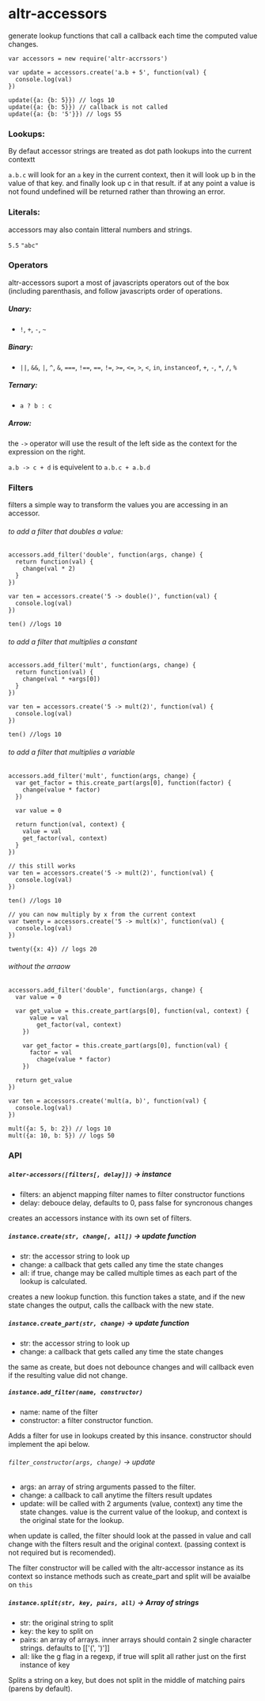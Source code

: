 # altr-accessors

generate lookup functions that call a callback each time the computed value changes.

```
var accessors = new require('altr-accrssors')

var update = accessors.create('a.b + 5', function(val) {
  console.log(val)
})

update({a: {b: 5}}) // logs 10
update({a: {b: 5}}) // callback is not called
update({a: {b: '5'}}) // logs 55
```
### Lookups:
By defaut accessor strings are treated as dot path lookups into the current contextt

`a.b.c` will look for an `a` key in the current context, then it will look up b in the value of that key.  and finally look up c in that result.  if at any point a value is not found undefined will be returned rather than throwing an error.

### Literals:
accessors may also contain litteral numbers and strings.

`5.5`
`"abc"`

### Operators
altr-accessors suport a most of javascripts operators out of the box (including parenthasis, and follow javascripts order of operations.

##### Unary:
* `!`,  `+`,  `-`, `~`

##### Binary:
* `||`, `&&`, `|`, `^`, `&`, `===`, `!==`, `==`, `!=`, `>=`, `<=`, `>`, `<`, ` in `, ` instanceof `, `+`, `-`, `*`, `/`, `%`

##### Ternary:
* `a ? b : c`

##### Arrow:
the `->` operator will use the result of the left side as the context for the expression on the right.

`a.b -> c + d` is equivelent to `a.b.c + a.b.d`

### Filters
filters a simple way to transform the values you are accessing in an accessor.

###### to add a filter that doubles a value:
```
accessors.add_filter('double', function(args, change) {
  return function(val) {
    change(val * 2)
  }
})

var ten = accessors.create('5 -> double()', function(val) {
  console.log(val)
})

ten() //logs 10
```

###### to add a filter that multiplies a constant
```
accessors.add_filter('mult', function(args, change) {
  return function(val) {
    change(val * +args[0])
  }
})

var ten = accessors.create('5 -> mult(2)', function(val) {
  console.log(val)
})

ten() //logs 10
```

###### to add a filter that multiplies a variable
```
accessors.add_filter('mult', function(args, change) {
  var get_factor = this.create_part(args[0], function(factor) {
    change(value * factor)
  })

  var value = 0

  return function(val, context) {
    value = val
    get_factor(val, context)
  }
})

// this still works
var ten = accessors.create('5 -> mult(2)', function(val) {
  console.log(val)
})

ten() //logs 10

// you can now multiply by x from the current context
var twenty = accessors.create('5 -> mult(x)', function(val) {
  console.log(val)
})

twenty({x: 4}) // logs 20
```

###### without the arraow
```
accessors.add_filter('double', function(args, change) {
  var value = 0

  var get_value = this.create_part(args[0], function(val, context) {
      value = val
        get_factor(val, context)
    })

    var get_factor = this.create_part(args[0], function(val) {
      factor = val
        chage(value * factor)
    })

  return get_value
})

var ten = accessors.create('mult(a, b)', function(val) {
  console.log(val)
})

mult({a: 5, b: 2}) // logs 10
mult({a: 10, b: 5}) // logs 50
```


### API
##### `alter-accessors([filters[, delay]])` -> instance
* filters: an abjenct mapping filter names to filter constructor functions
* delay: debouce delay, defaults to 0, pass false for syncronous changes

creates an accessors instance with its own set of filters.

##### `instance.create(str, change[, all])` -> update function
* str: the accessor string to look up
* change: a callback that gets called any time the state changes
* all: if true, change may be called multiple times as each part of the lookup is calculated.

creates a new lookup function. this function takes a state, and if the new state changes the output, calls the callback with the new state.

##### `instance.create_part(str, change)` -> update function
* str: the accessor string to look up
* change: a callback that gets called any time the state changes

the same as create, but does not debounce changes and will callback even if the resulting value did not change.

##### `instance.add_filter(name, constructor)`
* name: name of the filter
* constructor: a filter constructor function.

Adds a filter for use in lookups created by this insance. constructor should implement the api below.

###### `filter_constructor(args, change)` -> update
* args: an array of string arguments passed to the filter.
* change: a callback to call anytime the filters result updates
* update: will be called with 2 arguments (value, context) any time the state changes.  value is the current value of the lookup, and context is the original state for the lookup.

when update is called, the filter should look at the passed in value and call change with the filters result and the original context. (passing context is not required but is recomended).

The filter constructor will be called with the altr-accessor instance as its context so instance methods such as create_part and split will be avaialbe on `this`

##### `instance.split(str, key, pairs, all)` -> Array of strings
* str: the original string to split
* key: the key to split on
* pairs: an array of arrays. inner arrays should contain 2 single character strings.  defaults to [['(', ')']]
* all: like the g flag in a regexp, if true will split all rather just on the first instance of key

Splits a string on a key, but does not split in the middle of matching pairs (parens by default).



